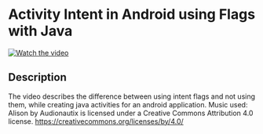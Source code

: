 # Activity Intent in Android using Flags with Java

[![Watch the video](https://img.youtube.com/vi/utPF2UqvQkU/hqdefault.jpg)](https://youtu.be/utPF2UqvQkU)

## Description

  

The video describes the difference between using intent flags and not using them, while creating java activities for an android application.
Music used: Alison by Audionautix is licensed under a Creative Commons Attribution 4.0 license. https://creativecommons.org/licenses/by/4.0/


